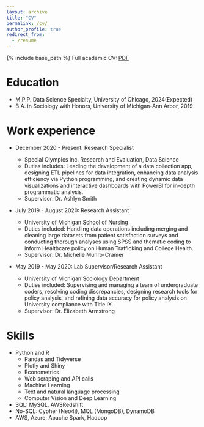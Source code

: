 ```yaml
---
layout: archive
title: "CV"
permalink: /cv/
author_profile: true
redirect_from:
  - /resume
---
```


{% include base_path %}
Full academic CV: <a href="https://github.com/martinke11/martinke11.github.io/blob/master/files/Martin_Kieran_CV.pdf" target="_blank">PDF</a>


Education
======
* M.P.P. Data Science Specialty, University of Chicago, 2024(Expected)
* B.A. in Sociology with Honors, University of Michigan-Ann Arbor, 2019

Work experience
======
* December 2020 - Present: Research Specialist
  * Special Olympics Inc. Research and Evaluation, Data Science
  * Duties includes:  Leading the development of a data collection app, designing ETL pipelines for data integration, enhancing data analysis efficiency via Python programming, and creating dynamic data visualizations and interactive dashboards with PowerBI for in-depth programmatic analysis.
  * Supervisor: Dr. Ashlyn Smith

* July 2019 - August 2020: Research Assistant
  * University of Michigan School of Nursing
  * Duties included: Handling data operations including merging and cleaning large datasets from patient satisfaction surveys and conducting thorough analyses using SPSS and thematic coding to inform Healthcare policy on Human Trafficking and College Health.
  * Supervisor: Dr. Michelle Munro-Cramer

* May 2019 - May 2020: Lab Supervisor/Research Assistant
  * University of Michigan Sociology Department
  * Duties included: Supervising and managing a team of undergraduate coders, resolving coding discrepancies, designing research tools for policy analysis, and  refining data accuracy for policy analysis on University compliance with Title IX.
  * Supervisor: Dr. Elizabeth Armstrong
  
Skills
======
* Python and R
  * Pandas and Tidyverse
  * Plotly and Shiny
  * Econometrics
  * Web scraping and API calls
  * Machine Learning
  * Text and natural language processing
  * Computer Vision and Deep Learning
* SQL: MySQL, AWSRedshift
* No-SQL: Cypher (Neo4j), MQL (MongoDB), DynamoDB
* AWS, Azure, Apache Spark, Hadoop


